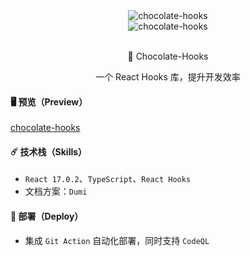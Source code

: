 <div align="center">
    <img alt="chocolate-hooks" style={{ width: 180, height: 180 }} src="https://blog-1253646934.cos.ap-beijing.myqcloud.com/qqtang.png" />
    <div >
      <img alt="chocolate-hooks" style={{ marginLeft: 10 }} src="https://img.shields.io/badge/%20%20%F0%9F%93%A6%F0%9F%9A%80-semantic--release-e10079.svg" />
    </div>
    <br />
    <p> <span role="img" aria-label="chocolateUi" >🍫</span> Chocolate-Hooks </p>
    <p> 一个 React Hooks 库，提升开发效率</p>
</div>

#### 🖥️ 预览（Preview）

[chocolate-hooks](https://chocolateui.github.io/chocolate-hooks/)

#### ☄️ 技术栈（Skills）

- `React 17.0.2`、`TypeScript`、`React Hooks`
- 文档方案：`Dumi`

#### 🔨 部署（Deploy）

- 集成 `Git Action` 自动化部署，同时支持 `CodeQL`
